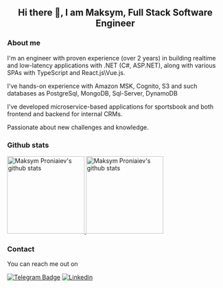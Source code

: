 <h2 align="center"> Hi there 👋, I am Maksym, Full Stack Software Engineer<br/> </h2> 

### About me
I'm an engineer with proven experience (over 2 years) in building realtime and low-latency applications with .NET (C#, ASP.NET), along with various SPAs with TypeScript and React.js\Vue.js.

I've hands-on experience with Amazon MSK, Cognito, S3 and such databases as PostgreSql, MongoDB, Sql-Server, DynamoDB

I've developed microservice-based applications for sportsbook and both frontend and backend for internal CRMs.

Passionate about new challenges and knowledge.

### Github stats
<p>
<a href="https://gitstats.me/nielemptiness" target="_blank">
  <img height="180em" alt="Maksym Proniaiev's github stats" src="https://github-readme-stats-eight-theta.vercel.app/api?username=nielemptiness&show_icons=true&theme=react&include_all_commits=true&count_private=true"/>
  <img height="180em" alt="Maksym Proniaiev's github stats" src="https://github-readme-stats-eight-theta.vercel.app/api/top-langs/?username=nielemptiness&layout=compact&langs_count=8&theme=react"/>
</a>
</p>

### Contact
You can reach me out on 

[![Telegram Badge](https://img.shields.io/badge/-telegram-grey?style=flat&logo=telegram&logoColor=white&link=https://t.me/radioemptiness)](https://t.me/radioemptiness)
[![Linkedin](https://img.shields.io/badge/-LinkedIn-blue?style=flat&logo=Linkedin&logoColor=white&link=https://www.linkedin.com/in/proniaiev/)](https://www.linkedin.com/in/proniaiev)

